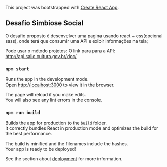 This project was bootstrapped with [Create React App](https://github.com/facebook/create-react-app).

## Desafio Simbiose Social

O desafio proposto é desenvelver uma pagina usando react + css(opcional sass), onde terá que consumir uma API e exibir informações na tela;

Pode usar o método projetos:
O link para para a API:  http://api.salic.cultura.gov.br/doc/ 


### `npm start`

Runs the app in the development mode.<br>
Open [http://localhost:3000](http://localhost:3000) to view it in the browser.

The page will reload if you make edits.<br>
You will also see any lint errors in the console.

### `npm run build`

Builds the app for production to the `build` folder.<br>
It correctly bundles React in production mode and optimizes the build for the best performance.

The build is minified and the filenames include the hashes.<br>
Your app is ready to be deployed!

See the section about [deployment](https://facebook.github.io/create-react-app/docs/deployment) for more information.


